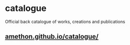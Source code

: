 # catalogue
Official back catalogue of works, creations and publications

## [amethon.github.io/catalogue/](https://amethon.github.io/catalogue/)
